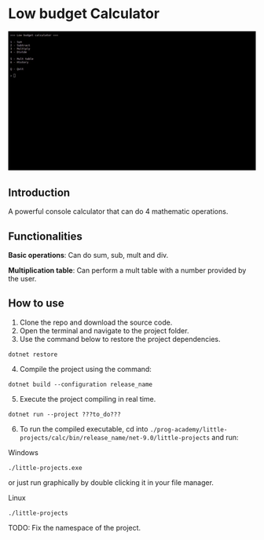 # Low budget Calculator

![](./misc/app_running.gif)

## Introduction

A powerful console calculator that can do 4 mathematic operations.

## Functionalities

**Basic operations**: Can do sum, sub, mult and div.

**Multiplication table**: Can perform a mult table with a number provided by the user.

## How to use

1. Clone the repo and download the source code.
2. Open the terminal and navigate to the project folder.
3. Use the command below to restore the project dependencies.

```
dotnet restore
```

4. Compile the project using the command:

```
dotnet build --configuration release_name
```

5. Execute the project compiling in real time.

```
dotnet run --project ???to_do???
```

6. To run the compiled executable, cd into `./prog-academy/little-projects/calc/bin/release_name/net-9.0/little-projects` and run:

Windows
```
./little-projects.exe
```
or just run graphically by double clicking it in your file manager.

Linux
```
./little-projects
```

TODO: Fix the namespace of the project.
